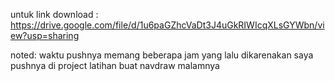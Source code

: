 untuk link download :
https://drive.google.com/file/d/1u6paGZhcVaDt3J4uGkRIWIcqXLsGYWbn/view?usp=sharing


noted:
waktu pushnya memang beberapa jam yang lalu dikarenakan saya pushnya di project latihan buat navdraw malamnya
